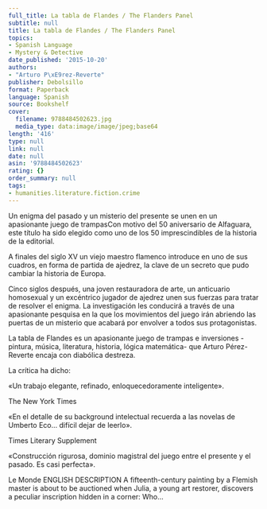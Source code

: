```yaml
---
full_title: La tabla de Flandes / The Flanders Panel
subtitle: null
title: La tabla de Flandes / The Flanders Panel
topics:
- Spanish Language
- Mystery & Detective
date_published: '2015-10-20'
authors:
- "Arturo P\xE9rez-Reverte"
publisher: Debolsillo
format: Paperback
language: Spanish
source: Bookshelf
cover:
  filename: 9788484502623.jpg
  media_type: data:image/image/jpeg;base64
length: '416'
type: null
link: null
date: null
asin: '9788484502623'
rating: {}
order_summary: null
tags:
- humanities.literature.fiction.crime
---
```

Un enigma del pasado y un misterio del presente se unen en un apasionante juego de trampasCon motivo del 50 aniversario de Alfaguara, este título ha sido elegido como uno de los 50 imprescindibles de la historia de la editorial.

A finales del siglo XV un viejo maestro flamenco introduce en uno de sus cuadros, en forma de partida de ajedrez, la clave de un secreto que pudo cambiar la historia de Europa.

Cinco siglos después, una joven restauradora de arte, un anticuario homosexual y un excéntrico jugador de ajedrez unen sus fuerzas para tratar de resolver el enigma. La investigación les conducirá a través de una apasionante pesquisa en la que los movimientos del juego irán abriendo las puertas de un misterio que acabará por envolver a todos sus protagonistas.

La tabla de Flandes es un apasionante juego de trampas e inversiones -pintura, música, literatura, historia, lógica matemática- que Arturo Pérez-Reverte encaja con diabólica destreza.

La crítica ha dicho:

«Un trabajo elegante, refinado, enloquecedoramente inteligente».

The New York Times

«En el detalle de su background intelectual recuerda a las novelas de Umberto Eco... difícil dejar de leerlo».

Times Literary Supplement

«Construcción rigurosa, dominio magistral del juego entre el presente y el pasado. Es casi perfecta».

Le Monde ENGLISH DESCRIPTION A fifteenth-century painting by a Flemish master is about to be auctioned when Julia, a young art restorer, discovers a peculiar inscription hidden in a corner: Who...
